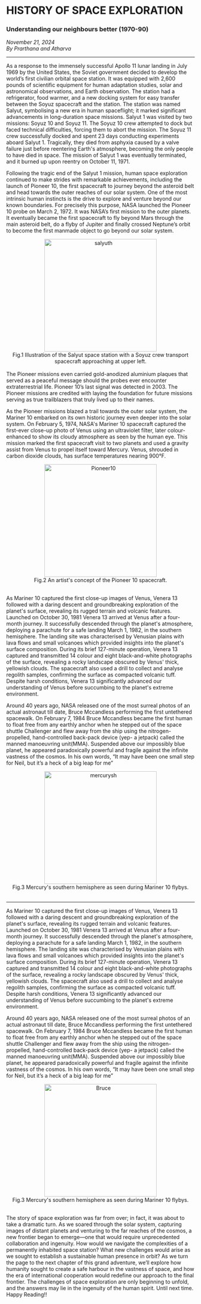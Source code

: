 # HISTORY OF SPACE EXPLORATION

### Understanding our neighbours better (1970-90)

*November 21, 2024*  
*By Prarthana and Atharva*

---
As a response to the immensely successful Apollo 11 lunar landing in July 1969 by the United States, the Soviet government decided to develop the world’s first civilian orbital space station. It was equipped with 2,600 pounds of scientific equipment for human adaptation studies, solar and astronomical observations, and Earth observation. The station had a refrigerator, food warmer, and a new docking system for easy transfer between the Soyuz spacecraft and the station. The station was named Salyut, symbolising a new era in human spaceflight; it marked significant advancements in long-duration space missions. Salyut 1 was visited by two missions: Soyuz 10 and Soyuz 11. The Soyuz 10 crew attempted to dock but faced technical difficulties, forcing them to abort the mission. The Soyuz 11 crew successfully docked and spent 23 days conducting experiments aboard Salyut 1. Tragically, they died from asphyxia caused by a valve failure just before reentering Earth's atmosphere, becoming the only people to have died in space. The mission of Salyut 1 was eventually terminated, and it burned up upon reentry on October 11, 1971.

Following the tragic end of the Salyut 1 mission, human space exploration continued to make strides with remarkable achievements, including the launch of Pioneer 10, the first spacecraft to journey beyond the asteroid belt and head towards the outer reaches of our solar system. One of the most intrinsic human instincts is the drive to explore and venture beyond our known boundaries. For precisely this purpose, NASA launched the Pioneer 10 probe on March 2, 1972. It was NASA’s first mission to the outer planets. It eventually became the first spacecraft to fly beyond Mars through the main asteroid belt, do a flyby of Jupiter and finally crossed Neptune’s orbit to become the first manmade object to go beyond our solar system. 

<div style="text-align: center;">
  <img src="https://www.nasa.gov/wp-content/uploads/2021/04/salyut_launch_2_ria_novosti_artwork.jpg" alt="salyuth" style="width:300px; height:auto;">
  <br>
Fig.1 Illustration of the Salyut space station with a Soyuz crew transport spacecraft approaching at upper left.
</div>
<br>
The Pioneer missions even carried gold-anodized aluminium plaques that served as a peaceful message should the probes ever encounter extraterrestrial life. Pioneer 10’s last signal was detected in 2003. The Pioneer missions are credited with laying the foundation for future missions serving as true trailblazers that truly lived up to their names.

As the Pioneer missions blazed a trail towards the outer solar system, the Mariner 10 embarked on its own historic journey even deeper into the solar system. On February 5, 1974, NASA's Mariner 10 spacecraft captured the first-ever close-up photo of Venus using an ultraviolet filter, later colour-enhanced to show its cloudy atmosphere as seen by the human eye. This mission marked the first spacecraft visit to two planets and used a gravity assist from Venus to propel itself toward Mercury. Venus, shrouded in carbon dioxide clouds, has surface temperatures nearing 900°F.

<div style="text-align: center;">
  <img src="https://assets.science.nasa.gov/dynamicimage/assets/science/psd/solar/2023/09/p/pioneer10_art-2.jpg?w=1536&format=webp&fit=clip&crop=faces%2Cfocalpoint" alt="Pioneer10" style="width:300px; height:auto;">
  <br>
Fig.2 An artist's concept of the Pioneer 10 spacecraft.
</div>
<br>

As Mariner 10 captured the first close-up images of Venus, Venera 13 followed with a daring descent and groundbreaking exploration of the planet's surface, revealing its rugged terrain and volcanic features. Launched on October 30, 1981 Venera 13 arrived at Venus after a four-month journey. It successfully descended through the planet's atmosphere, deploying a parachute for a safe landing March 1, 1982, in the southern hemisphere. The landing site was characterised by Venusian plains with lava flows and small volcanoes which provided insights into the planet's surface composition. During its brief 127-minute operation, Venera 13 captured and transmitted 14 colour and eight black-and-white photographs of the surface, revealing a rocky landscape obscured by Venus' thick, yellowish clouds. The spacecraft also used a drill to collect and analyse regolith samples, confirming the surface as compacted volcanic tuff. Despite harsh conditions, Venera 13 significantly advanced our understanding of Venus before succumbing to the planet's extreme environment. 

Around 40 years ago, NASA released one of the most surreal photos of an actual astronaut till date, Bruce Mccandless performing the first untethered spacewalk. On February 7, 1984 Bruce Mccandless became the first human to float free from any earthly anchor when he stepped out of the space shuttle Challenger and flew away from the ship using the nitrogen-propelled, hand-controlled back-pack device (yep- a jetpack) called the manned manoeuvring unit(MMA). Suspended above our impossibly blue planet, he appeared paradoxically powerful and fragile against the infinite vastness of the cosmos. In his own words, “It may have been one small step for Neil, but it’s a heck of a big leap for me”


<div style="text-align: center;">
  <img src="https://assets.science.nasa.gov/dynamicimage/assets/science/psd/solar/2023/09/m/MercurySouthern1200w.jpg?w=1536&format=webp&fit=clip&crop=faces%2Cfocalpoint" alt="mercurysh" style="width:300px; height:auto;">
  <br>
Fig.3 Mercury's southern hemisphere as seen during Mariner 10 flybys.
</div>
<br>

---
As Mariner 10 captured the first close-up images of Venus, Venera 13 followed with a daring descent and groundbreaking exploration of the planet's surface, revealing its rugged terrain and volcanic features. Launched on October 30, 1981 Venera 13 arrived at Venus after a four-month journey. It successfully descended through the planet's atmosphere, deploying a parachute for a safe landing March 1, 1982, in the southern hemisphere. The landing site was characterised by Venusian plains with lava flows and small volcanoes which provided insights into the planet's surface composition. During its brief 127-minute operation, Venera 13 captured and transmitted 14 colour and eight black-and-white photographs of the surface, revealing a rocky landscape obscured by Venus' thick, yellowish clouds. The spacecraft also used a drill to collect and analyse regolith samples, confirming the surface as compacted volcanic tuff. Despite harsh conditions, Venera 13 significantly advanced our understanding of Venus before succumbing to the planet's extreme environment. 

Around 40 years ago, NASA released one of the most surreal photos of an actual astronaut till date, Bruce Mccandless performing the first untethered spacewalk. On February 7, 1984 Bruce Mccandless became the first human to float free from any earthly anchor when he stepped out of the space shuttle Challenger and flew away from the ship using the nitrogen-propelled, hand-controlled back-pack device (yep- a jetpack) called the manned manoeuvring unit(MMA). Suspended above our impossibly blue planet, he appeared paradoxically powerful and fragile against the infinite vastness of the cosmos. In his own words, “It may have been one small step for Neil, but it’s a heck of a big leap for me”

<div style="text-align: center;">
  <img src="https://www.nasa.gov/wp-content/uploads/2024/02/s84-27018orig.jpg?resize=2000,2000" alt="Bruce" style="width:300px; height:auto;">
  <br>
Fig.3 Mercury's southern hemisphere as seen during Mariner 10 flybys.
</div>
<br>

The story of space exploration was far from over; in fact, it was about to take a dramatic turn. As we soared through the solar system, capturing images of distant planets and venturing to the far reaches of the cosmos, a new frontier began to emerge—one that would require unprecedented collaboration and ingenuity. How would we navigate the complexities of a permanently inhabited space station? What new challenges would arise as we sought to establish a sustainable human presence in orbit? As we turn the page to the next chapter of this grand adventure, we’ll explore how humanity sought to create a safe harbour in the vastness of space, and how the era of international cooperation would redefine our approach to the final frontier. The challenges of space exploration are only beginning to unfold, and the answers may lie in the ingenuity of the human spirit. Until next time. Happy Reading!!

